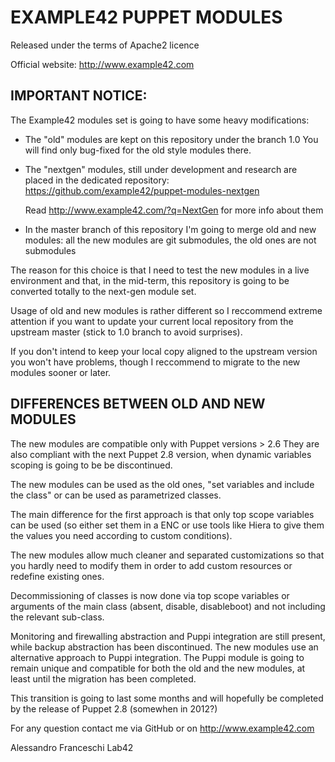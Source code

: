 # EXAMPLE42 PUPPET MODULES

Released under the terms of Apache2 licence

Official website:
http://www.example42.com

## IMPORTANT NOTICE:

The Example42 modules set is going to have some heavy modifications:

* The "old" modules are kept on this repository under the branch 1.0
  You will find only bug-fixed for the old style modules there.

* The "nextgen" modules, still under development and research are
  placed in the dedicated repository:
  https://github.com/example42/puppet-modules-nextgen

  Read http://www.example42.com/?q=NextGen for more info about them

* In the master branch of this repository I'm going to merge old and new
  modules: all the new modules are git submodules, the old ones are not
  submodules

The reason for this choice is that I need to test the new modules in a 
live environment and that, in the mid-term, this repository is going to
be converted totally to the next-gen module set.

Usage of old and new modules is rather different so I reccommend extreme
attention if you want to update your current local repository from the
upstream master (stick to 1.0 branch to avoid surprises).

If you don't intend to keep your local copy aligned to the upstream version
you won't have problems, though I reccommend to migrate to the new 
modules sooner or later.

## DIFFERENCES BETWEEN OLD AND NEW MODULES

The new modules are compatible only with Puppet versions > 2.6
They are also compliant with the next Puppet 2.8 version, when dynamic 
variables scoping is going to be be discontinued.

The new modules can be used as the old ones, "set variables and include the
class" or can be used as parametrized classes.

The main difference for the first approach is that only top scope variables
can be used (so either set them in a ENC or use tools like Hiera to
give them the values you need according to custom conditions).

The new modules allow much cleaner and separated customizations so that you
hardly need to modify them in order to add custom resources or redefine
existing ones.

Decommissioning of classes is now done via top scope variables or arguments 
of the main class (absent, disable, disableboot) and not including the relevant
sub-class.

Monitoring and firewalling abstraction and Puppi integration are still present,
while backup abstraction has been discontinued.
The new modules use an alternative approach to Puppi integration.
The Puppi module is going to remain unique and compatible for both the old and
the new modules, at least until the migration has been completed.

This transition is going to last some months and will hopefully be completed
by the release of Puppet 2.8 (somewhen in 2012?)

For any question contact me via GitHub or on http://www.example42.com

Alessandro Franceschi
Lab42

